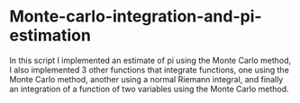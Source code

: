 # Monte-carlo-integration-and-pi-estimation
 In this script I implemented an estimate of pi using the Monte Carlo method, I also implemented 3 other functions that integrate functions, one using the Monte Carlo method, another using a normal Riemann integral, and finally an integration of a function of two variables using the Monte Carlo method.
